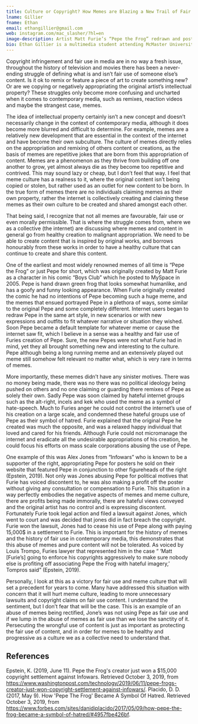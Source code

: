 ```yaml
---
title: Culture or Copyright? How Memes are Blazing a New Trail of Fair Use
lname: Gillier
fname: Ethan
email: ethangillier@gmail.com
web: instagram.com/mac_slasher/?hl=en
image-description: Artist Matt Furie’s “Pepe the Frog” redrawn and posted by anonymous 4chan user, playing with Pepe the Frog cops and robbers action figures.
bio: Ethan Gillier is a multimedia student attending McMaster University in Hamilton, Ontario, Canada, currently completing his third year of his Honours Multimedia (B.A.). Ethan has been working on a short horror film which he co-wrote, directed and produced in collaboration with his cousin Justin Symes. The film is yet to be released, and is a found footage slasher film with a twist. Ethan is an avid video game player, film connoisseur and fashion lover.  
---
```


Copyright infringement and fair use in media are in no way a fresh issue, throughout the history of television and movies there has been a never-ending struggle of defining what is and isn’t fair use of someone else’s content. Is it ok to remix or feature a piece of art to create something new? Or are we copying or negatively appropriating the original artist’s intellectual property? These struggles only become more confusing and uncharted when it comes to contemporary media, such as remixes, reaction videos and maybe the strangest case, memes.

The idea of intellectual property certainly isn’t a new concept and doesn’t necessarily change in the context of contemporary media, although it does become more blurred and difficult to determine. For example, memes are a relatively new development that are essential in the context of the internet and have become their own subculture. The culture of memes directly relies on the appropriation and remixing of others content or creations, as the basis of memes are repetitive jokes that are born from this appropriation of content. Memes are a phenomenon as they thrive from building off one another to grow, yet almost always die as they become too repetitive and contrived. This may sound lazy or cheap, but I don’t feel that way. I feel that meme culture has a realness to it, where the original content isn’t being copied or stolen, but rather used as an outlet for new content to be born. In the true form of memes there are no individuals claiming memes as their own property, rather the internet is collectively creating and claiming these memes as their own culture to be created and shared amongst each other.

That being said, I recognize that not all memes are favourable, fair use or even morally permissible. That is where the struggle comes from, where we as a collective (the internet) are discussing where memes and content in general go from healthy creation to malignant appropriation. We need to be able to create content that is inspired by original works, and borrows honourably from these works in order to have a healthy culture that can continue to create and share this content.

One of the earliest and most widely renowned memes of all time is “Pepe the Frog” or just Pepe for short, which was originally created by Matt Furie as a character in his comic “Boys Club” which he posted to MySpace in 2005. Pepe is hand drawn green frog that looks somewhat humanlike, and has a goofy and funny looking appearance. When Furie originally created the comic he had no intentions of Pepe becoming such a huge meme, and the memes that ensued portrayed Pepe in a plethora of ways, some similar to the original Pepe and some completely different. Internet users began to redraw Pepe in the same art style, in new scenarios or with new expressions and outfits to fit whatever narrative or situation they wished. Soon Pepe became a default template for whatever meme or cause the internet saw fit, which I believe in a sense was a healthy and fair use of Furies creation of Pepe. Sure, the new Pepes were not what Furie had in mind, yet they all brought something new and interesting to the culture. Pepe although being a long running meme and an extensively played out meme still somehow felt relevant no matter what, which is very rare in terms of memes.

More importantly, these memes didn’t have any sinister motives. There was no money being made, there was no there was no political ideology being pushed on others and no one claiming or guarding there remixes of Pepe as solely their own. Sadly Pepe was soon claimed by hateful internet groups such as the alt-right, incels and kek who used the meme as a symbol of hate-speech. Much to Furies anger he could not control the internet’s use of his creation on a large scale, and condemned these hateful groups use of Pepe as their symbol of hatred. Furie explained that the original Pepe he created was much the opposite, and was a relaxed happy individual that loved and cared for his friends. Although Furie could not micromanage the internet and eradicate all the undesirable appropriations of his creation, he could focus his efforts on mass scale corporations abusing the use of Pepe.

One example of this was Alex Jones from “Infowars” who is known to be a supporter of the right, appropriating Pepe for posters he sold on their website that featured Pepe in conjunction to other figureheads of the right (Epstein, 2019). Not only was Jones abusing Pepe for political motives that Furie has voiced discontent to, he was also making a profit off the poster without giving any consultation or compensation to Furie. This situation in a way perfectly embodies the negative aspects of memes and meme culture, there are profits being made immorally, there are hateful views conveyed and the original artist has no control and is expressing discontent. Fortunately Furie took legal action and filed a lawsuit against Jones, which went to court and was decided that jones did in fact breach the copyright. Furie won the lawsuit, Jones had to cease his use of Pepe along with paying 15,000$ in a settlement to Furie. This is important for the history of memes and the history of fair use in contemporary media, this demonstrates that this abuse of memes and pure content will not be tolerated. As voiced by Louis Trompo, Furies lawyer that represented him in the case “ ‘Matt [Furie’s] going to enforce his copyrights aggressively to make sure nobody else is profiting off associating Pepe the Frog with hateful imagery,’ Tompros said” (Epstein, 2019). 

Personally, I look at this as a victory for fair use and meme culture that will set a precedent for years to come. Many have addressed this situation with concern that it will hurt meme culture, leading to more unnecessary lawsuits and copyright claims on fair use content. I understand the sentiment, but I don’t fear that will be the case. This is an example of an abuse of memes being rectified, Jone’s was not using Pepe as fair use and if we lump in the abuse of memes as fair use than we lose the sanctity of it. Persecuting the wrongful use of content is just as important as protecting the fair use of content, and in order for memes to be healthy and progressive as a culture we as a collective need to understand that. 

## References

Epstein, K. (2019, June 11). Pepe the Frog's creator just won a $15,000 copyright settlement against Infowars. Retrieved October 3, 2019, from https://www.washingtonpost.com/technology/2019/06/11/pepe-frogs-creator-just-won-copyright-settlement-against-infowars/.
Placido, D. D. (2017, May 9). How 'Pepe The Frog' Became A Symbol Of Hatred. Retrieved October 3, 2019, from https://www.forbes.com/sites/danidiplacido/2017/05/09/how-pepe-the-frog-became-a-symbol-of-hatred/#4957fbe426bf. 
